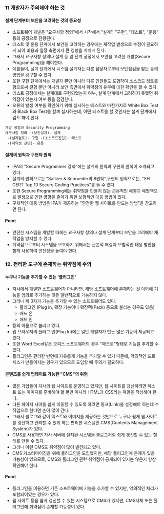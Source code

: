 ### 11 개발자가 주의해야 하는 것
#### 설계 단계부터 보안을 고려햐는 것의 중요성
- 소프트웨어 개발은 "요구사항 정의"에서 시작해서 "설계", "구현", "테스트", "운용" 등의 공정으로 진행된다.
- 테스트 및 운용 단계에서 보안을 고려하는 경우에는 재작업 발생으로 수정이 필요하게 되어 비용과 일정 측면에서 큰 영향을 미치게 된다.
- 그래서 요구사항 정의나 설계 등 앞 단계 공정에서 보안을 고려한 개발(Secure Programming)을 해야한다.
- 예를들어, 설계 단계에서 시스템 설계자는 다른 담당자로부터 보안점검을 받는 등의 방법을 강구할 수 있다.
- 또한 구현 단계에서는 개발자 뿐만 아니라 다른 인원들도 포함하여 소스코드 검토를 함으로써 결함 뿐만 아니라 보안 측면에서 취약점의 유무에 대한 확인을 할 수 있다.
- 테스트 공정애서는 설계대로 구현되었는지 여부, 설계 단계에서 고려하지 못했던 취약점이 있는지 여부 등을 점검한다.
- 오류의 발생 여부를 확인하기 위해 실시하는 테스트와 마찬가지로 White Box Test와 Black Box Test를 함꼐 실시하는데, 어떤 테스트를 할 것인지는 설계 단계에서 검토 해야 한다.
```
개발 공정과 Security Programming
요구사항 정의 -(보안설계)- 설계
 -(설계검토)- 구현 -(소스코드진단)- 테스트 
 -(취약점 진단)- 운용
```


#### 설계의 원칙과 구현의 원칙
- IPA의 "Secure Programmer 강좌"에는 설계의 원칙과 구현의 원칙이 소개되고 있다.
- 설계의 원칙으로는 "Saltzer & Schroeder의 8원칙",구현의 원칙으로는, "SEI CERT Top 10 Secure Coding Practices"를 들 수 있다.
- 또한 Secure Programming에는 취약점을 만들지 않는 근본적인 해결과 예방책으로 발생으로 인한 영향을 줄이기 위한 보험적인 대응 방법이 있다.
- 구체적인 대응 방법은 IPA가 제공하는 "안전한 웹 사이트를 만드는 방법"을 참고하면 된다.

#### Point
- 안전한 시스템을 개발할 때에는 요구사항 정의나 설계 단계부터 보안을 고려해야 재작업을 방지할 수 있다.
- 취약점으로부터 시스템을 보호하기 위해서는 근본적 해결과 보험적인 대응 방안을 함꼐 사용하여 안전성을 높여야 한다.

### 12. 편리한 도구에 존재하는 취약점에 주의
#### 누구나 기능을 추가할 수 있는 '플러그인'
- 자사에서 개발한 소프트웨어가 아니라면, 해당 소프트웨어에 존재하는 것 이외에 기능을 임의로 추가하는 것은 일반적으로 가능하지 않다.
- 그러나 제 3자가 기능을 추가할 수 있는 소프트웨어도 있다.
  - 플러그인 (Plug in, 확장 기능이나 확장팩(Pack) 등으로 불리는 경우도 있음)
  - 애드 온
  - 애드 인
- 등의 이름으로 불리고 있다.
- 웹 브라우저의 플러그 인(Plug In)에는 일반 개발자가 만든 많은 기능이 제공되고 있다.
- 또한 Word Excel같은 오피스 소프트웨어의 경우 "매크로"형태로 기능을 추가할 수 있다.
- 플러그인은 편리한 반면에 자유롭게 기능을 추가할 수 있기 때문에, 악의적인 프로세스가 만들어지는 경우가 있으므로 도입할 때 주의가 필요하다.

#### 콘텐츠를 쉽게 업데이트 가능한 "CMS"의 위험
- 많은 기업들이 자사의 웹 사이트를 운영하고 있지만, 웹 사이트를 갱신하려면 텍스트 또는 이미지를 준비해야 할 뿐만 아니라 HTML과 CSS라는 파일을 작성해야 한다.
- 다른 페이지 사이를 쉽게 이동할 수 있도록 하려면 링크(Link)를 설정해야 하는데 수작업으로 한다면 손이 많이 간다.
- 그래서 블로그와 같이 텍스트와 이미지를 제공하는 것만으로 누구나 쉽게 웹 사이트를 갱신하고 관리할 수 있게 하는 편리한 시스템인 CMS(Contents Management System)가 있다.
- CMS를 사용하면 자사 서버에 설치된 시스템을 블로그처럼 쉽게 갱신할 수 있는 형태를 만들 수 있다.
- 그러나 이런 CMS도 취약점이 많이 발견되고 있다.
- CMS 커스터마이징을 위해 플러그인을 도입했지만, 해당 플러그인에 문제가 있을 가능성이 있으므로, CMS와 플러그인 관련 취약점이 공개되어 있지는 않은지 항상 확인해야 한다.

#### Point
- 플러그인을 이용하면 기존 소프트웨어에 기능을 추가할 수 있지만, 악의적인 처리가 포함되어있는 경우가 있다.
- 웹 사이트 등을 쉽게 갱신할 수 있는 시스템으로 CMS가 있지만, CMS자체 또는 플러그인에 취약점이 존재할 가능성이 있다.